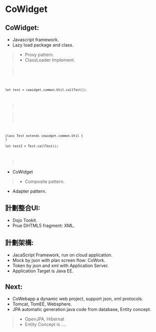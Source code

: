 # CoWidget
## CoWidget:
- Javascript framework.
- Lazy load package and class.

> - Proxy pattern.
> - ClassLoader Implement.

> <code>
	let test = cowidget.common.Util.callTest();
> </code>

> <code>
	class Test extends cowidget.common.Util {
	}
	
	let test2 = Test.callTest();
> </code>

- CoWidget

> - Composite pattern.

- Adapter pattern.


## 計劃整合UI:
- Dojo Tookit.
- Prue DHTML5 fragment: XML.


## 計劃架構:
- JacaScript Framework, run on cloud application.
- Mock by json with plan screen flow: CoWork.
- Token by json and xml with Application Server.
- Application Target is Java EE.

## Next:
- CoWebapp a dynamic web project, support json, xml protocols.
- Tomcat, TomEE, Websphere.
- JPA automatic generation java code from database, Entity concept.

> - OpenJPA, Hibernat
> - Entity Concept is ....


